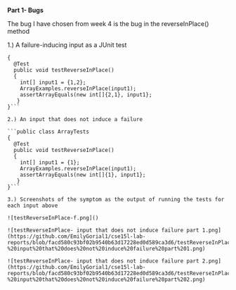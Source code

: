 **Part 1- Bugs**

The bug I have chosen from week 4 is the bug in the reverseInPlace() method

1.) A failure-inducing input as a JUnit test

```public class ArrayTests 
{
  @Test
  public void testReverseInPlace()
  {
    int[] input1 = {1,2};
    ArrayExamples.reverseInPlace(input1);
    assertArrayEquals(new int[]{2,1}, input1};
   }
}```

2.) An input that does not induce a failure

```public class ArrayTests 
{
  @Test
  public void testReverseInPlace()
  {
    int[] input1 = {1};
    ArrayExamples.reverseInPlace(input1);
    assertArrayEquals(new int[]{1}, input1};
   }
}```

3.) Screenshots of the symptom as the output of running the tests for each input above

![testReverseInPlace-f.png]()

![testReverseInPlace- input that does not induce failure part 1.png](https://github.com/EmilyGorial1/cse15l-lab-reports/blob/facd580c93bf02b9540b63d17228ed0d589ca3d6/testReverseInPlace-%20input%20that%20does%20not%20induce%20failure%20part%201.png)

![testReverseInPlace- input that does not induce failure part 2.png](https://github.com/EmilyGorial1/cse15l-lab-reports/blob/facd580c93bf02b9540b63d17228ed0d589ca3d6/testReverseInPlace-%20input%20that%20does%20not%20induce%20failure%20part%202.png)



